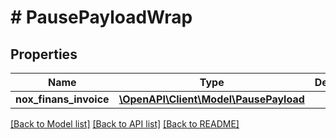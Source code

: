 # # PausePayloadWrap

## Properties

Name | Type | Description | Notes
------------ | ------------- | ------------- | -------------
**nox_finans_invoice** | [**\OpenAPI\Client\Model\PausePayload**](PausePayload.md) |  | [optional]

[[Back to Model list]](../../README.md#models) [[Back to API list]](../../README.md#endpoints) [[Back to README]](../../README.md)
